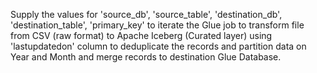 Supply the values for 'source_db', 'source_table', 'destination_db', 'destination_table', 'primary_key' to iterate the Glue job to transform file from CSV (raw format) to Apache Iceberg (Curated layer) using 'lastupdatedon' column to deduplicate the records and partition data on Year and Month and merge records to destination Glue Database.

